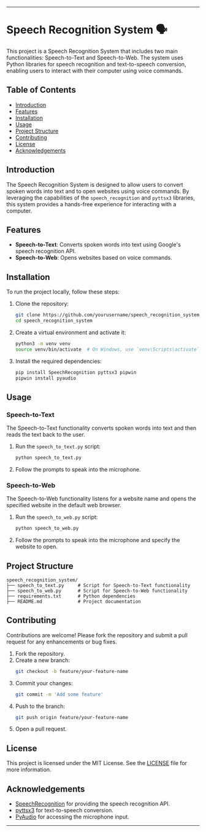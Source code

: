 
---

# Speech Recognition System 🗣️

This project is a Speech Recognition System that includes two main functionalities: Speech-to-Text and Speech-to-Web. The system uses Python libraries for speech recognition and text-to-speech conversion, enabling users to interact with their computer using voice commands.

## Table of Contents

- [Introduction](#introduction)
- [Features](#features)
- [Installation](#installation)
- [Usage](#usage)
- [Project Structure](#project-structure)
- [Contributing](#contributing)
- [License](#license)
- [Acknowledgements](#acknowledgements)

## Introduction

The Speech Recognition System is designed to allow users to convert spoken words into text and to open websites using voice commands. By leveraging the capabilities of the `speech_recognition` and `pyttsx3` libraries, this system provides a hands-free experience for interacting with a computer.

## Features

- **Speech-to-Text**: Converts spoken words into text using Google's speech recognition API.
- **Speech-to-Web**: Opens websites based on voice commands.

## Installation

To run the project locally, follow these steps:

1. Clone the repository:
   ```bash
   git clone https://github.com/yourusername/speech_recognition_system.git
   cd speech_recognition_system
   ```

2. Create a virtual environment and activate it:
   ```bash
   python3 -m venv venv
   source venv/bin/activate  # On Windows, use `venv\Scripts\activate`
   ```

3. Install the required dependencies:
   ```bash
   pip install SpeechRecognition pyttsx3 pipwin
   pipwin install pyaudio
   ```

## Usage

### Speech-to-Text

The Speech-to-Text functionality converts spoken words into text and then reads the text back to the user.

1. Run the `speech_to_text.py` script:
   ```bash
   python speech_to_text.py
   ```

2. Follow the prompts to speak into the microphone.

### Speech-to-Web

The Speech-to-Web functionality listens for a website name and opens the specified website in the default web browser.

1. Run the `speech_to_web.py` script:
   ```bash
   python speech_to_web.py
   ```

2. Follow the prompts to speak into the microphone and specify the website to open.

## Project Structure

```plaintext
speech_recognition_system/
├── speech_to_text.py     # Script for Speech-to-Text functionality
├── speech_to_web.py      # Script for Speech-to-Web functionality
├── requirements.txt      # Python dependencies
├── README.md             # Project documentation
```

## Contributing

Contributions are welcome! Please fork the repository and submit a pull request for any enhancements or bug fixes.

1. Fork the repository.
2. Create a new branch:
   ```bash
   git checkout -b feature/your-feature-name
   ```
3. Commit your changes:
   ```bash
   git commit -m 'Add some feature'
   ```
4. Push to the branch:
   ```bash
   git push origin feature/your-feature-name
   ```
5. Open a pull request.

## License

This project is licensed under the MIT License. See the [LICENSE](LICENSE) file for more information.

## Acknowledgements

- [SpeechRecognition](https://pypi.org/project/SpeechRecognition/) for providing the speech recognition API.
- [pyttsx3](https://pypi.org/project/pyttsx3/) for text-to-speech conversion.
- [PyAudio](https://people.csail.mit.edu/hubert/pyaudio/) for accessing the microphone input.

---
